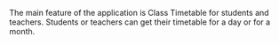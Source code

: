 The main feature of the application is Class Timetable for students and teachers. Students or teachers can get their timetable for a day or for a month. 
